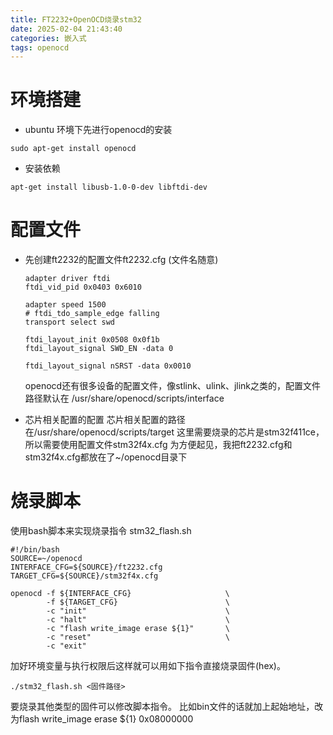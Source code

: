```yaml
---
title: FT2232+OpenOCD烧录stm32
date: 2025-02-04 21:43:40
categories: 嵌入式
tags: openocd
---
```

# 环境搭建
+ ubuntu 环境下先进行openocd的安装
```
sudo apt-get install openocd
```

+ 安装依赖
```
apt-get install libusb-1.0-0-dev libftdi-dev
```

# 配置文件
+ 先创建ft2232的配置文件ft2232.cfg (文件名随意)

    ```
    adapter driver ftdi
    ftdi_vid_pid 0x0403 0x6010

    adapter speed 1500
    # ftdi_tdo_sample_edge falling
    transport select swd

    ftdi_layout_init 0x0508 0x0f1b
    ftdi_layout_signal SWD_EN -data 0

    ftdi_layout_signal nSRST -data 0x0010

    ```
  openocd还有很多设备的配置文件，像stlink、ulink、jlink之类的，配置文件路径默认在
  /usr/share/openocd/scripts/interface


+ 芯片相关配置的配置
  芯片相关配置的路径在/usr/share/openocd/scripts/target
  这里需要烧录的芯片是stm32f411ce，所以需要使用配置文件stm32f4x.cfg
  为方便起见，我把ft2232.cfg和stm32f4x.cfg都放在了~/openocd目录下
  
# 烧录脚本
使用bash脚本来实现烧录指令
stm32_flash.sh
```
#!/bin/bash
SOURCE=~/openocd
INTERFACE_CFG=${SOURCE}/ft2232.cfg
TARGET_CFG=${SOURCE}/stm32f4x.cfg

openocd -f ${INTERFACE_CFG}                     \
        -f ${TARGET_CFG}                        \
        -c "init"                               \
        -c "halt"                               \
        -c "flash write_image erase ${1}"       \
        -c "reset"                              \
        -c "exit"
```

加好环境变量与执行权限后这样就可以用如下指令直接烧录固件(hex)。
```
./stm32_flash.sh <固件路径>
```
要烧录其他类型的固件可以修改脚本指令。
比如bin文件的话就加上起始地址，改为flash write_image erase ${1} 0x08000000